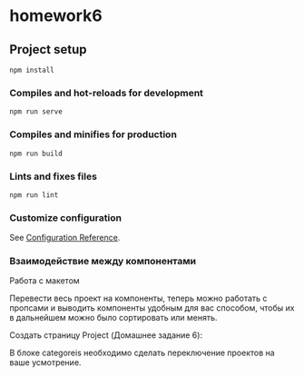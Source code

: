 # homework6

## Project setup
```
npm install
```

### Compiles and hot-reloads for development
```
npm run serve
```

### Compiles and minifies for production
```
npm run build
```

### Lints and fixes files
```
npm run lint
```

### Customize configuration
See [Configuration Reference](https://cli.vuejs.org/config/).

### Взаимодействие между компонентами
Работа с макетом

Перевести весь проект на компоненты, теперь можно работать с пропсами и выводить компоненты удобным для вас способом, чтобы их в дальнейшем можно было сортировать или менять.

Создать страницу Project (Домашнее задание 6):

В блоке categoreis необходимо сделать переключение проектов на ваше усмотрение.
